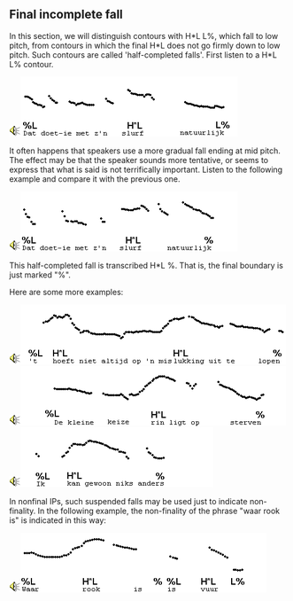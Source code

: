 Final incomplete fall
---------------------

In this section, we will distinguish contours with H\*L L%, which fall to low pitch, from contours in which the final H\*L does not go firmly down to low pitch. Such contours are called 'half-completed falls'. First listen to a H\*L L% contour.

<div class="audio-example" onclick="play_sound('../audio/027')"><img alt="Play audio" src="../audio.gif" /><img alt="Audio example" src="../audio/gif/027.gif"/></div>

It often happens that speakers use a more gradual fall ending at mid pitch. The effect may be that the speaker sounds more tentative, or seems to express that what is said is not terrifically important. Listen to the following example and compare it with the previous one.

<div class="audio-example" onclick="play_sound('../audio/029')"><img alt="Play audio" src="../audio.gif" /><img alt="Audio example" src="../audio/gif/029.gif"/></div>

This half-completed fall is transcribed H\*L %. That is, the final boundary is just marked "%".

Here are some more examples:

<div class="audio-example" onclick="play_sound('../audio/170')"><img alt="Play audio" src="../audio.gif" /><img alt="Audio example" src="../audio/gif/170.gif"/></div>

<div class="audio-example" onclick="play_sound('../audio/075')"><img alt="Play audio" src="../audio.gif" /><img alt="Audio example" src="../audio/gif/075.gif"/></div>

<div class="audio-example" onclick="play_sound('../audio/082')"><img alt="Play audio" src="../audio.gif" /><img alt="Audio example" src="../audio/gif/082.gif"/></div>

In nonfinal IPs, such suspended falls may be used just to indicate non-finality. In the following example, the non-finality of the phrase "waar rook is" is indicated in this way:

<div class="audio-example" onclick="play_sound('../audio/367')"><img alt="Play audio" src="../audio.gif" /><img alt="Audio example" src="../audio/gif/367.gif"/></div>
